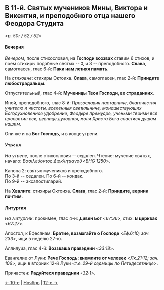 ## В 11-й. Святых мучеников Мины, Виктора и Викентия, и преподобного отца нашего Феодора Студита

<*p. 50r / 52 / 52*>

#### Вечерня

*Вечером*, после стихословия, на **Господи воззвах** ставим 6 стихов, и поем стихиры подобные святых -- 3, 
и 3 -- преподобного. **Слава**, самогласен, глас 6-й: **Паки нам летняя память**. 

На *стиховне*: стихиры Октоиха. **Слава**, самогласен, глас 2-й: **Приидите любострадальцы**.  

Отпустительный, глас 4-й: **Мученицы Твои Господи, во страданиих**. 

Иной, преподобного, глас 8-й: *Православия наставниче, благочестия учителю и чистоты, вселенныя светильниче, 
монашествующих Богодухновенное удобрение, Феодоре премудре, ученьми твоими вся просветил еси, цевнице духовная, 
моли Христа Бога спастися душам нашим*. 

Они же и на **Бог Господь**, и в конце утрени. 

#### Утреня

*На утрене*, после стихословия -- седален. 
Чтение: мучение святых, начало: *Βασιλεύοντος Διοκλητιανοῦ* <*BHG 1250*>.
 
Канона 2: святых мучеников и преподобного.  
По 3-й -- седален. 
По 6-й -- кондак.  
По 9-й -- эксапостиларий. 

На **Хвалите**: стихиры Октоиха. **Слава**, глас 2-й: **Приидите, вернии почтим**. 

#### Литургия

*На Литургии*: прокимен, глас 4-й: **Дивен Бог** <*67:36*>, стих: **В церквах** <*67:27*>. 
 
Апостол, к Ефесянам: **Братие, возмогайте о Господе** <*Еф.6:10; зач. 233*>, ищи в неделю 27-ю. 

Аллилуиа, глас 4-й: **Воззваша праведнии** <*33:18*>. 

Евангелие от Луки: **Рече Господь: внемлите от человек** <*Лк.21:12; зач. 106*>, ищи в вторник 12-й Луки
<*т.е. 29-й седмицы по Пятидесятнице*>. 

Причастен: **Радуйтеся праведнии** <*32:1*>. 

[← 10-е](11_10_MES.ru.md) | [Ноябрь](README.md#11-й) | [12-е →](11_12_MES.ru.md)
